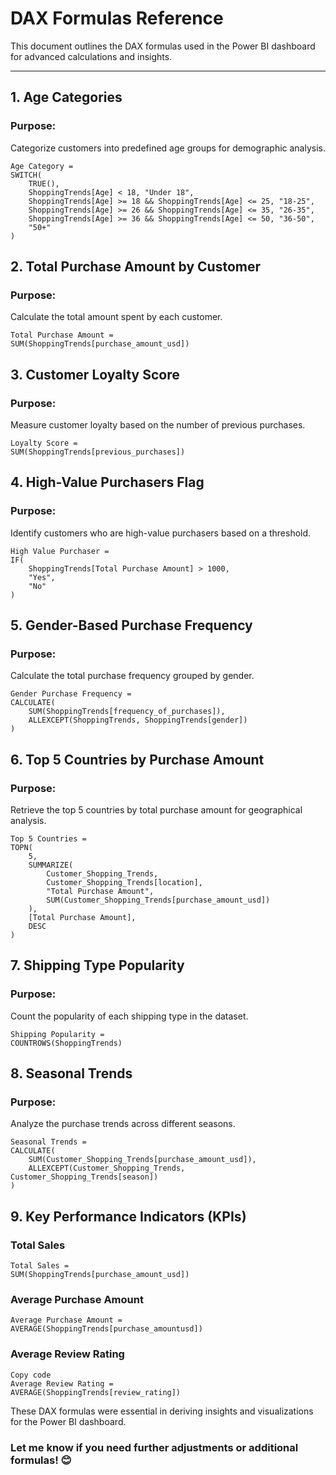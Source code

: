 # DAX Formulas Reference  

This document outlines the DAX formulas used in the Power BI dashboard for advanced calculations and insights.  

---

## 1. Age Categories  
### Purpose:  
Categorize customers into predefined age groups for demographic analysis.  
```dax
Age Category = 
SWITCH(
    TRUE(),
    ShoppingTrends[Age] < 18, "Under 18",
    ShoppingTrends[Age] >= 18 && ShoppingTrends[Age] <= 25, "18-25",
    ShoppingTrends[Age] >= 26 && ShoppingTrends[Age] <= 35, "26-35",
    ShoppingTrends[Age] >= 36 && ShoppingTrends[Age] <= 50, "36-50",
    "50+"
)
```

## 2. Total Purchase Amount by Customer
### Purpose:
Calculate the total amount spent by each customer.
```dax
Total Purchase Amount = 
SUM(ShoppingTrends[purchase_amount_usd])

```

## 3. Customer Loyalty Score
### Purpose:
Measure customer loyalty based on the number of previous purchases.
```dax
Loyalty Score = 
SUM(ShoppingTrends[previous_purchases])
```

## 4. High-Value Purchasers Flag
### Purpose:
Identify customers who are high-value purchasers based on a threshold.
```dax
High Value Purchaser = 
IF(
    ShoppingTrends[Total Purchase Amount] > 1000, 
    "Yes", 
    "No"
)
```

## 5. Gender-Based Purchase Frequency
### Purpose:
Calculate the total purchase frequency grouped by gender.
```dax
Gender Purchase Frequency = 
CALCULATE(
    SUM(ShoppingTrends[frequency_of_purchases]), 
    ALLEXCEPT(ShoppingTrends, ShoppingTrends[gender])
)
```
## 6. Top 5 Countries by Purchase Amount
### Purpose:
Retrieve the top 5 countries by total purchase amount for geographical analysis.
```dax
Top 5 Countries = 
TOPN(
    5, 
    SUMMARIZE(
        Customer_Shopping_Trends, 
        Customer_Shopping_Trends[location], 
        "Total Purchase Amount", 
        SUM(Customer_Shopping_Trends[purchase_amount_usd])
    ), 
    [Total Purchase Amount], 
    DESC
)
```

## 7. Shipping Type Popularity
### Purpose:
Count the popularity of each shipping type in the dataset.
```dax
Shipping Popularity = 
COUNTROWS(ShoppingTrends)
```

## 8. Seasonal Trends
### Purpose:
Analyze the purchase trends across different seasons.
```dax
Seasonal Trends = 
CALCULATE(
    SUM(Customer_Shopping_Trends[purchase_amount_usd]), 
    ALLEXCEPT(Customer_Shopping_Trends, Customer_Shopping_Trends[season])
)
```

## 9. Key Performance Indicators (KPIs)
### Total Sales
```dax
Total Sales = 
SUM(ShoppingTrends[purchase_amount_usd])
```

### Average Purchase Amount
```dax
Average Purchase Amount = 
AVERAGE(ShoppingTrends[purchase_amountusd])
```

### Average Review Rating
```dax
Copy code
Average Review Rating = 
AVERAGE(ShoppingTrends[review_rating])
```

These DAX formulas were essential in deriving insights and visualizations for the Power BI dashboard.


### Let me know if you need further adjustments or additional formulas! 😊
